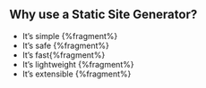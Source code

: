 ## Why use a Static Site Generator?

- It’s simple {%fragment%}
- It’s safe {%fragment%}
- It’s fast{%fragment%}
- It’s lightweight {%fragment%}
- It’s extensible {%fragment%}
